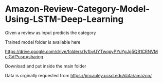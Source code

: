 # Amazon-Review-Category-Model-Using-LSTM-Deep-Learning
Given a review as input predicts the category

Trained model folder is available here


https://drive.google.com/drive/folders/1v1byUYTwqpyPYuYgJg5QB1CRNVMciGdf?usp=sharing

Download and put inside the main folder

Data is orginally requested from
https://jmcauley.ucsd.edu/data/amazon/
